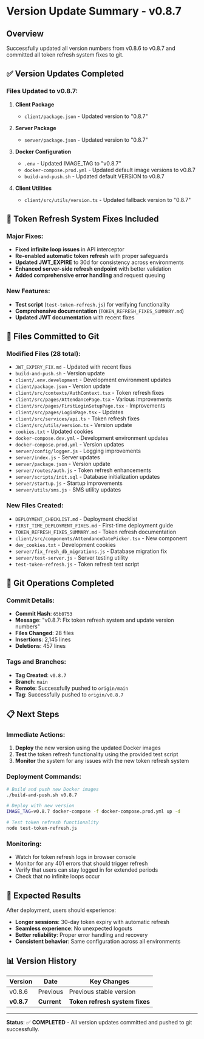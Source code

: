 # Version Update Summary - v0.8.7

## Overview
Successfully updated all version numbers from v0.8.6 to v0.8.7 and committed all token refresh system fixes to git.

## ✅ **Version Updates Completed**

### **Files Updated to v0.8.7:**

1. **Client Package**
   - `client/package.json` - Updated version to "0.8.7"

2. **Server Package**
   - `server/package.json` - Updated version to "0.8.7"

3. **Docker Configuration**
   - `.env` - Updated IMAGE_TAG to "v0.8.7"
   - `docker-compose.prod.yml` - Updated default image versions to v0.8.7
   - `build-and-push.sh` - Updated default VERSION to v0.8.7

4. **Client Utilities**
   - `client/src/utils/version.ts` - Updated fallback version to "0.8.7"

## 🔧 **Token Refresh System Fixes Included**

### **Major Fixes:**
- **Fixed infinite loop issues** in API interceptor
- **Re-enabled automatic token refresh** with proper safeguards
- **Updated JWT_EXPIRE** to 30d for consistency across environments
- **Enhanced server-side refresh endpoint** with better validation
- **Added comprehensive error handling** and request queuing

### **New Features:**
- **Test script** (`test-token-refresh.js`) for verifying functionality
- **Comprehensive documentation** (`TOKEN_REFRESH_FIXES_SUMMARY.md`)
- **Updated JWT documentation** with recent fixes

## 📁 **Files Committed to Git**

### **Modified Files (28 total):**
- `JWT_EXPIRY_FIX.md` - Updated with recent fixes
- `build-and-push.sh` - Version update
- `client/.env.development` - Development environment updates
- `client/package.json` - Version update
- `client/src/contexts/AuthContext.tsx` - Token refresh fixes
- `client/src/pages/AttendancePage.tsx` - Various improvements
- `client/src/pages/FirstLoginSetupPage.tsx` - Improvements
- `client/src/pages/LoginPage.tsx` - Updates
- `client/src/services/api.ts` - Token refresh fixes
- `client/src/utils/version.ts` - Version update
- `cookies.txt` - Updated cookies
- `docker-compose.dev.yml` - Development environment updates
- `docker-compose.prod.yml` - Version updates
- `server/config/logger.js` - Logging improvements
- `server/index.js` - Server updates
- `server/package.json` - Version update
- `server/routes/auth.js` - Token refresh enhancements
- `server/scripts/init.sql` - Database initialization updates
- `server/startup.js` - Startup improvements
- `server/utils/sms.js` - SMS utility updates

### **New Files Created:**
- `DEPLOYMENT_CHECKLIST.md` - Deployment checklist
- `FIRST_TIME_DEPLOYMENT_FIXES.md` - First-time deployment guide
- `TOKEN_REFRESH_FIXES_SUMMARY.md` - Token refresh documentation
- `client/src/components/AttendanceDatePicker.tsx` - New component
- `dev_cookies.txt` - Development cookies
- `server/fix_fresh_db_migrations.js` - Database migration fix
- `server/test-server.js` - Server testing utility
- `test-token-refresh.js` - Token refresh test script

## 🚀 **Git Operations Completed**

### **Commit Details:**
- **Commit Hash**: `65b0753`
- **Message**: "v0.8.7: Fix token refresh system and update version numbers"
- **Files Changed**: 28 files
- **Insertions**: 2,145 lines
- **Deletions**: 457 lines

### **Tags and Branches:**
- **Tag Created**: `v0.8.7`
- **Branch**: `main`
- **Remote**: Successfully pushed to `origin/main`
- **Tag**: Successfully pushed to `origin/v0.8.7`

## 📋 **Next Steps**

### **Immediate Actions:**
1. **Deploy** the new version using the updated Docker images
2. **Test** the token refresh functionality using the provided test script
3. **Monitor** the system for any issues with the new token refresh system

### **Deployment Commands:**
```bash
# Build and push new Docker images
./build-and-push.sh v0.8.7

# Deploy with new version
IMAGE_TAG=v0.8.7 docker-compose -f docker-compose.prod.yml up -d

# Test token refresh functionality
node test-token-refresh.js
```

### **Monitoring:**
- Watch for token refresh logs in browser console
- Monitor for any 401 errors that should trigger refresh
- Verify that users can stay logged in for extended periods
- Check that no infinite loops occur

## 🎯 **Expected Results**

After deployment, users should experience:
- **Longer sessions**: 30-day token expiry with automatic refresh
- **Seamless experience**: No unexpected logouts
- **Better reliability**: Proper error handling and recovery
- **Consistent behavior**: Same configuration across all environments

## 📊 **Version History**

| Version | Date | Key Changes |
|---------|------|-------------|
| v0.8.6 | Previous | Previous stable version |
| **v0.8.7** | **Current** | **Token refresh system fixes** |

---

**Status**: ✅ **COMPLETED** - All version updates committed and pushed to git successfully. 
